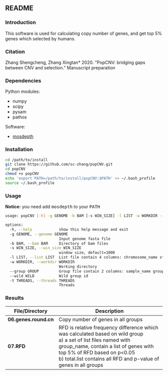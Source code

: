 ## README

### Introduction

This software is used for calculating copy number of genes, and get top 5% genes which selected by humans.

### Citation
Zhang Shengcheng, Zhang Xingtan* 2020. "PopCNV: bridging gaps between CNV and selection." Manuscript preparation

###  Dependencies

Python modules:
 - numpy
 - scipy
 - pysam
 - pathos

Software:
 - [mosdepth](https://github.com/brentp/mosdepth)

### Installation

```sh
cd /path/to/install
git clone https://github.com/sc-zhang/popCNV.git
cd popCNV
chmod +x popCNV
echo 'export PATH=/path/to/install/popCNV:$PATH' >> ~/.bash_profile
source ~/.bash_profile
```

### Usage
**Notice:** you need add <kbd>mosdepth</kbd> to your <kbd>PATH</kbd>
```sh
usage: popCNV [-h] -g GENOME -b BAM [-s WIN_SIZE] -l LIST -w WORKDIR --group GROUP --wild WILD [-t THREADS]

options:
  -h, --help            show this help message and exit
  -g GENOME, --genome GENOME
                        Input genome fasta file
  -b BAM, --bam BAM     Directory of bam files
  -s WIN_SIZE, --win_size WIN_SIZE
                        window size, default=1000
  -l LIST, --list LIST  List file contain 4 columns: chromosome_name start_position end_position gene_name
  -w WORKDIR, --workdir WORKDIR
                        Working directory
  --group GROUP         Group file contain 2 columns: sample_name group_name(without space)
  --wild WILD           Wild group id
  -t THREADS, --threads THREADS
                        Threads
```

### Results
| File/Directory        | Description                                                                                                                                                                                                                                                       |
|-----------------------|-------------------------------------------------------------------------------------------------------------------------------------------------------------------------------------------------------------------------------------------------------------------|
| **06.genes.round.cn** | Copy number of genes in all groups                                                                                                                                                                                                                                |
| **07.RFD**            | RFD is relative frequency difference which was calculated based on wild group</br> a) a set of list files named with group_name, contain a list of genes with top 5% of RFD based on p<0.05</br>b) total.list contains all RFD and p-value of genes in all groups |
